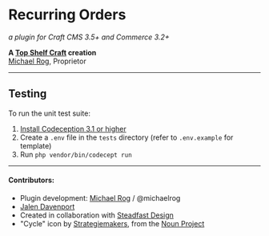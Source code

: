 # Recurring Orders

_a plugin for Craft CMS 3.5+ and Commerce 3.2+_

**A [Top Shelf Craft](https://topshelfcraft.com) creation**  
[Michael Rog](https://michaelrog.com), Proprietor


* * *


## Testing

To run the unit test suite:

1. [Install Codeception 3.1 or higher](https://craftcms.com/docs/3.x/testing/testing-craft/setup.html#step-1-install-codeception-3-1-or-higher)
1. Create a `.env` file in the `tests` directory (refer to `.env.example` for template)
1. Run `php vendor/bin/codecept run`


* * *


#### Contributors:

 - Plugin development: [Michael Rog](https://michaelrog.com) / @michaelrog
 - [Jalen Davenport](https://jalendport.com/)
 - Created in collaboration with [Steadfast Design](https://steadfast.design)
 - "Cycle" icon by [Strategiemakers](https://www.strategiemakers.nl/), from the [Noun Project](https://thenounproject.com/term/cycle/2556457)
